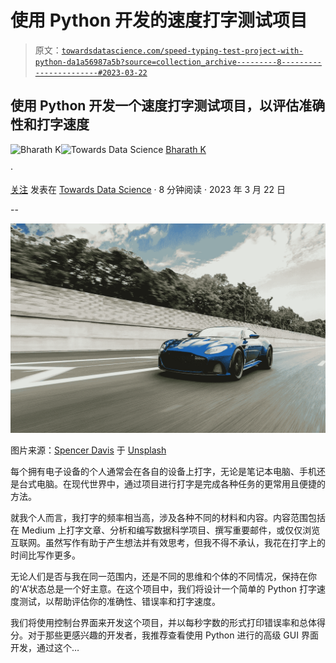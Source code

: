 # 使用 Python 开发的速度打字测试项目

> 原文：[`towardsdatascience.com/speed-typing-test-project-with-python-da1a56987a5b?source=collection_archive---------8-----------------------#2023-03-22`](https://towardsdatascience.com/speed-typing-test-project-with-python-da1a56987a5b?source=collection_archive---------8-----------------------#2023-03-22)

## 使用 Python 开发一个速度打字测试项目，以评估准确性和打字速度

[](https://bharath-k1297.medium.com/?source=post_page-----da1a56987a5b--------------------------------)![Bharath K](https://bharath-k1297.medium.com/?source=post_page-----da1a56987a5b--------------------------------)[](https://towardsdatascience.com/?source=post_page-----da1a56987a5b--------------------------------)![Towards Data Science](https://towardsdatascience.com/?source=post_page-----da1a56987a5b--------------------------------) [Bharath K](https://bharath-k1297.medium.com/?source=post_page-----da1a56987a5b--------------------------------)

·

[关注](https://medium.com/m/signin?actionUrl=https%3A%2F%2Fmedium.com%2F_%2Fsubscribe%2Fuser%2F2b0fa005e971&operation=register&redirect=https%3A%2F%2Ftowardsdatascience.com%2Fspeed-typing-test-project-with-python-da1a56987a5b&user=Bharath+K&userId=2b0fa005e971&source=post_page-2b0fa005e971----da1a56987a5b---------------------post_header-----------) 发表在 [Towards Data Science](https://towardsdatascience.com/?source=post_page-----da1a56987a5b--------------------------------) · 8 分钟阅读 · 2023 年 3 月 22 日[](https://medium.com/m/signin?actionUrl=https%3A%2F%2Fmedium.com%2F_%2Fvote%2Ftowards-data-science%2Fda1a56987a5b&operation=register&redirect=https%3A%2F%2Ftowardsdatascience.com%2Fspeed-typing-test-project-with-python-da1a56987a5b&user=Bharath+K&userId=2b0fa005e971&source=-----da1a56987a5b---------------------clap_footer-----------)

--

[](https://medium.com/m/signin?actionUrl=https%3A%2F%2Fmedium.com%2F_%2Fbookmark%2Fp%2Fda1a56987a5b&operation=register&redirect=https%3A%2F%2Ftowardsdatascience.com%2Fspeed-typing-test-project-with-python-da1a56987a5b&source=-----da1a56987a5b---------------------bookmark_footer-----------)![](img/4b3a669097f8eafc60c07a7201eda640.png)

图片来源：[Spencer Davis](https://unsplash.com/@spencerdavis?utm_source=medium&utm_medium=referral) 于 [Unsplash](https://unsplash.com/?utm_source=medium&utm_medium=referral)

每个拥有电子设备的个人通常会在各自的设备上打字，无论是笔记本电脑、手机还是台式电脑。在现代世界中，通过项目进行打字是完成各种任务的更常用且便捷的方法。

就我个人而言，我打字的频率相当高，涉及各种不同的材料和内容。内容范围包括在 Medium 上打字文章、分析和编写数据科学项目、撰写重要邮件，或仅仅浏览互联网。虽然写作有助于产生想法并有效思考，但我不得不承认，我花在打字上的时间比写作更多。

无论人们是否与我在同一范围内，还是不同的思维和个体的不同情况，保持在你的‘A’状态总是一个好主意。在这个项目中，我们将设计一个简单的 Python 打字速度测试，以帮助评估你的准确性、错误率和打字速度。

我们将使用控制台界面来开发这个项目，并以每秒字数的形式打印错误率和总体得分。对于那些更感兴趣的开发者，我推荐查看使用 Python 进行的高级 GUI 界面开发，通过这个…
